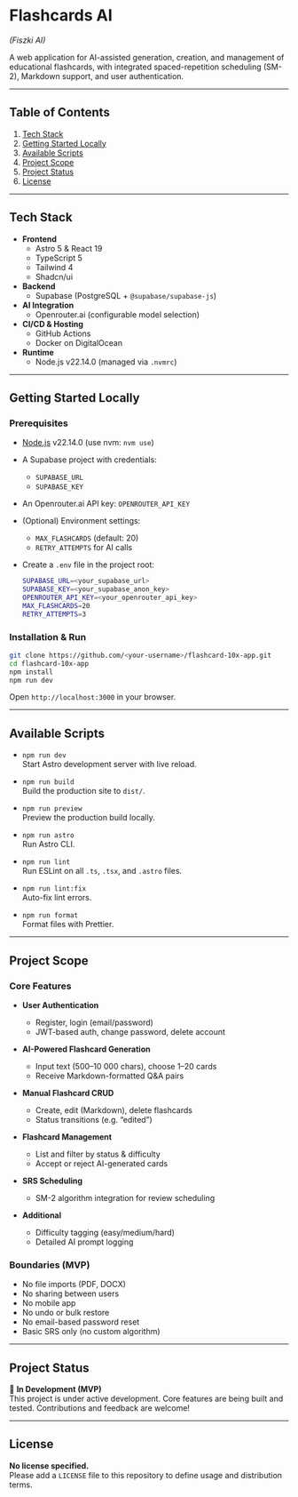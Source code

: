 # Flashcards AI  
*(Fiszki AI)*

A web application for AI-assisted generation, creation, and management of educational flashcards, with integrated spaced-repetition scheduling (SM-2), Markdown support, and user authentication.

---

## Table of Contents

1. [Tech Stack](#tech-stack)  
2. [Getting Started Locally](#getting-started-locally)  
3. [Available Scripts](#available-scripts)  
4. [Project Scope](#project-scope)  
5. [Project Status](#project-status)  
6. [License](#license)  

---

## Tech Stack

- **Frontend**  
  - Astro 5 & React 19  
  - TypeScript 5  
  - Tailwind 4  
  - Shadcn/ui  
- **Backend**  
  - Supabase (PostgreSQL + `@supabase/supabase-js`)  
- **AI Integration**  
  - Openrouter.ai (configurable model selection)  
- **CI/CD & Hosting**  
  - GitHub Actions  
  - Docker on DigitalOcean  
- **Runtime**  
  - Node.js v22.14.0 (managed via `.nvmrc`)

---

## Getting Started Locally

### Prerequisites

- [Node.js](https://nodejs.org/) v22.14.0 (use nvm: `nvm use`)  
- A Supabase project with credentials:  
  - `SUPABASE_URL`  
  - `SUPABASE_KEY`  
- An Openrouter.ai API key: `OPENROUTER_API_KEY`  
- (Optional) Environment settings:  
  - `MAX_FLASHCARDS` (default: 20)  
  - `RETRY_ATTEMPTS` for AI calls  
- Create a `.env` file in the project root:

  ```bash
  SUPABASE_URL=<your_supabase_url>
  SUPABASE_KEY=<your_supabase_anon_key>
  OPENROUTER_API_KEY=<your_openrouter_api_key>
  MAX_FLASHCARDS=20
  RETRY_ATTEMPTS=3
  ```

### Installation & Run

```bash
git clone https://github.com/<your-username>/flashcard-10x-app.git
cd flashcard-10x-app
npm install
npm run dev
```

Open `http://localhost:3000` in your browser.

---

## Available Scripts

- `npm run dev`  
  Start Astro development server with live reload.

- `npm run build`  
  Build the production site to `dist/`.

- `npm run preview`  
  Preview the production build locally.

- `npm run astro`  
  Run Astro CLI.

- `npm run lint`  
  Run ESLint on all `.ts`, `.tsx`, and `.astro` files.

- `npm run lint:fix`  
  Auto-fix lint errors.

- `npm run format`  
  Format files with Prettier.

---

## Project Scope

### Core Features

- **User Authentication**  
  - Register, login (email/password)  
  - JWT-based auth, change password, delete account  

- **AI-Powered Flashcard Generation**  
  - Input text (500–10 000 chars), choose 1–20 cards  
  - Receive Markdown-formatted Q&A pairs  

- **Manual Flashcard CRUD**  
  - Create, edit (Markdown), delete flashcards  
  - Status transitions (e.g. “edited”)  

- **Flashcard Management**  
  - List and filter by status & difficulty  
  - Accept or reject AI-generated cards  

- **SRS Scheduling**  
  - SM-2 algorithm integration for review scheduling  

- **Additional**  
  - Difficulty tagging (easy/medium/hard)  
  - Detailed AI prompt logging  

### Boundaries (MVP)

- No file imports (PDF, DOCX)  
- No sharing between users  
- No mobile app  
- No undo or bulk restore  
- No email-based password reset  
- Basic SRS only (no custom algorithm)

---

## Project Status

🚧 **In Development (MVP)**  
This project is under active development. Core features are being built and tested. Contributions and feedback are welcome!

---

## License

**No license specified.**  
Please add a `LICENSE` file to this repository to define usage and distribution terms.